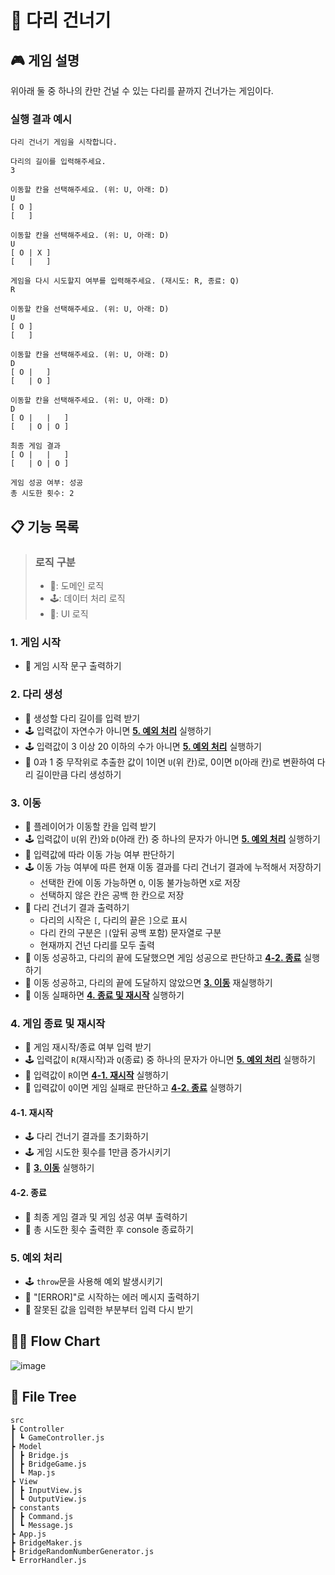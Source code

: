 # 🌉 다리 건너기

## 🎮 게임 설명

위아래 둘 중 하나의 칸만 건널 수 있는 다리를 끝까지 건너가는 게임이다.

### 실행 결과 예시

```
다리 건너기 게임을 시작합니다.

다리의 길이를 입력해주세요.
3

이동할 칸을 선택해주세요. (위: U, 아래: D)
U
[ O ]
[   ]

이동할 칸을 선택해주세요. (위: U, 아래: D)
U
[ O | X ]
[   |   ]

게임을 다시 시도할지 여부를 입력해주세요. (재시도: R, 종료: Q)
R

이동할 칸을 선택해주세요. (위: U, 아래: D)
U
[ O ]
[   ]

이동할 칸을 선택해주세요. (위: U, 아래: D)
D
[ O |   ]
[   | O ]

이동할 칸을 선택해주세요. (위: U, 아래: D)
D
[ O |   |   ]
[   | O | O ]

최종 게임 결과
[ O |   |   ]
[   | O | O ]

게임 성공 여부: 성공
총 시도한 횟수: 2
```

## 📋 기능 목록

> ### 로직 구분
>
> - 🌉: 도메인 로직
> - 🕹: 데이터 처리 로직
> - 👤: UI 로직

### 1. 게임 시작

- 👤 게임 시작 문구 출력하기

### 2. 다리 생성

- 👤 생성할 다리 길이를 입력 받기
- 🕹 입력값이 자연수가 아니면 [**5. 예외 처리**](#5-예외-처리) 실행하기
- 🕹 입력값이 3 이상 20 이하의 수가 아니면 [**5. 예외 처리**](#5-예외-처리) 실행하기
- 🌉 0과 1 중 무작위로 추출한 값이 1이면 `U`(위 칸)로, 0이면 `D`(아래 칸)로 변환하여 다리 길이만큼 다리 생성하기

### 3. 이동

- 👤 플레이어가 이동할 칸을 입력 받기
- 🕹 입력값이 `U`(위 칸)와 `D`(아래 칸) 중 하나의 문자가 아니면 [**5. 예외 처리**](#5-예외-처리) 실행하기
- 🌉 입력값에 따라 이동 가능 여부 판단하기
- 🕹 이동 가능 여부에 따른 현재 이동 결과를 다리 건너기 결과에 누적해서 저장하기
  - 선택한 칸에 이동 가능하면 `O`, 이동 불가능하면 `X`로 저장
  - 선택하지 않은 칸은 공백 한 칸으로 저장
- 👤 다리 건너기 결과 출력하기
  - 다리의 시작은 `[`, 다리의 끝은 `]`으로 표시
  - 다리 칸의 구분은 `|`(앞뒤 공백 포함) 문자열로 구분
  - 현재까지 건넌 다리를 모두 출력
- 🌉 이동 성공하고, 다리의 끝에 도달했으면 게임 성공으로 판단하고 [**4-2. 종료**](#4-2-종료) 실행하기
- 🌉 이동 성공하고, 다리의 끝에 도달하지 않았으면 [**3. 이동**](#3-이동) 재실행하기
- 🌉 이동 실패하면 [**4. 종료 및 재시작**](#4-종료-및-재시작) 실행하기

### 4. 게임 종료 및 재시작

- 👤 게임 재시작/종료 여부 입력 받기
- 🕹 입력값이 `R`(재시작)과 `Q`(종료) 중 하나의 문자가 아니면 [**5. 예외 처리**](#5-예외-처리) 실행하기
- 🌉 입력값이 `R`이면 [**4-1. 재시작**](#4-1-재시작) 실행하기
- 🌉 입력값이 `Q`이면 게임 실패로 판단하고 [**4-2. 종료**](#4-2-종료) 실행하기

#### 4-1. 재시작

- 🕹 다리 건너기 결과를 초기화하기
- 🕹 게임 시도한 횟수를 1만큼 증가시키기
- 🌉 [**3. 이동**](#3-이동) 실행하기

#### 4-2. 종료

- 👤 최종 게임 결과 및 게임 성공 여부 출력하기
- 👤 총 시도한 횟수 출력한 후 console 종료하기

### 5. 예외 처리

- 🕹 `throw`문을 사용해 예외 발생시키기
- 👤 "[ERROR]"로 시작하는 에러 메시지 출력하기
- 👤 잘못된 값을 입력한 부분부터 입력 다시 받기

## 🤹🏻 Flow Chart

![image](https://user-images.githubusercontent.com/91963656/213889063-5ab54054-b639-4f9c-a907-23dfc3a2a7df.png)

## 🌿 File Tree

```
src
┣ Controller
┃ ┗ GameController.js
┣ Model
┃ ┣ Bridge.js
┃ ┣ BridgeGame.js
┃ ┗ Map.js
┣ View
┃ ┣ InputView.js
┃ ┗ OutputView.js
┣ constants
┃ ┣ Command.js
┃ ┗ Message.js
┣ App.js
┣ BridgeMaker.js
┣ BridgeRandomNumberGenerator.js
┗ ErrorHandler.js
```
